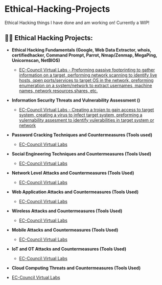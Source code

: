 # Ethical-Hacking-Projects
Ethical Hacking things I have done and am working on! Currently a WIP!

<h2>👨‍💻 Ethical Hacking Projects:</h2>

- <b>Ethical Hacking Fundamentals (Google, Web Data Extractor, whois, certifiedhacker, Command Prompt, Parrot, Nmap/Zenmap, MegaPing, Unicornscan, NetBIOS)</b>

  - [EC-Council Virtual Labs - Preforming passive footprinting to gather information on a target, performing network scanning to identify live hosts, open ports/services to target OS in the network, preforming enumeration on a system/network to extract usernames, machine names, network resources,shares, etc.](https://github.com/AdamWhiston/Links-currently-being-updated-/tree/main)

- <b>Information Security Threats and Vulnerability Assessment  ()</b>

  - [EC-Council Virtual Labs - Creating a trojan to gain access to target system, creating a virus to infect target system, preforming a vulernability assesment to identify vulerabilities in target system or network](https://github.com/AdamWhiston/Links-currently-being-updated-/tree/main)

- <b>Password Cracking Techniques and Countermeasures (Tools used)</b>

  - [EC-Council Virtual Labs](https://github.com/AdamWhiston/Links-currently-being-updated-/tree/main)

- <b>Social Engineering Techniques and Countermeasures (Tools Used)</b>

  - [EC-Council Virtual Labs](https://github.com/AdamWhiston/Links-currently-being-updated-/tree/main)

- <b>Network Level Attacks and Countermeasures (Tools Used)</b>

  - [EC-Council Virtual Labs](https://github.com/AdamWhiston/Links-currently-being-updated-/tree/main)

- <b>Web Application Attacks and Countermeasures (Tools Used)</b>

  - [EC-Council Virtual Labs](https://github.com/AdamWhiston/Links-currently-being-updated-/tree/main)
​
- <b>Wireless Attacks and Countermeasures (Tools Used)</b>

  - [EC-Council Virtual Labs](https://github.com/AdamWhiston/Links-currently-being-updated-/tree/main)

- <b>Mobile Attacks and Countermeasures (Tools Used)</b>

  - [EC-Council Virtual Labs](https://github.com/AdamWhiston/Links-currently-being-updated-/tree/main)

- <b>IoT and OT Attacks and Countermeasures (Tools Used)</b>

  - [EC-Council Virtual Labs](https://github.com/AdamWhiston/Links-currently-being-updated-/tree/main)
 
 - <b>Cloud Computing Threats and Countermeasures (Tools Used)</b>

  - [EC-Council Virtual Labs](https://github.com/AdamWhiston/Links-currently-being-updated-/tree/main)
